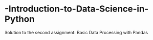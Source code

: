 # -Introduction-to-Data-Science-in-Python
Solution to the second assignment: Basic Data Processing with Pandas
